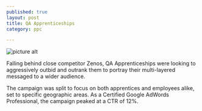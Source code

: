 ```yaml
---
published: true
layout: post
title: QA Apprenticeships
category: ppc

---
```


![picture alt](http://i.imgur.com/4gUo0Kd.png?1)

Falling behind close competitor Zenos, QA Apprenticeships were looking to aggressively outbid and outrank them to portray their multi-layered messaged to a wider audience. 

The campaign was split to focus on both apprentices and employees alike, set to specific geographic areas. As a Certified Google AdWords Professional, the campaign peaked at a CTR of 12%.
